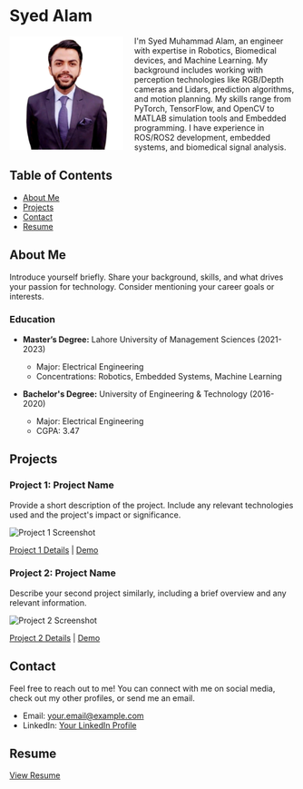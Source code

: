 # Syed Alam

<div style="float: left; margin-right: 20px;">
  <img src="2021-06-0007.png" alt="Profile Picture" width="200" height="200">
</div>

I'm Syed Muhammad Alam, an engineer with expertise in Robotics, Biomedical devices, and Machine Learning. My background includes working with perception technologies like RGB/Depth cameras and Lidars, prediction algorithms, and motion planning. My skills range from PyTorch, TensorFlow, and OpenCV to MATLAB simulation tools and Embedded  programming. I have experience in ROS/ROS2 development, embedded systems, and biomedical signal analysis.




## Table of Contents
- [About Me](#about-me)
- [Projects](#projects)
- [Contact](#contact)
- [Resume](#resume)

## About Me

Introduce yourself briefly. Share your background, skills, and what drives your passion for technology. Consider mentioning your career goals or interests.
### Education

- **Master’s Degree:** Lahore University of Management Sciences (2021-2023)
  - Major: Electrical Engineering
  - Concentrations: Robotics, Embedded Systems, Machine Learning

- **Bachelor's Degree:** University of Engineering & Technology (2016-2020)
  - Major: Electrical Engineering
  - CGPA: 3.47

## Projects

### Project 1: Project Name

Provide a short description of the project. Include any relevant technologies used and the project's impact or significance.

![Project 1 Screenshot](project1_screenshot.png)

[Project 1 Details](project1/README.md) | [Demo](project1/demo)

### Project 2: Project Name

Describe your second project similarly, including a brief overview and any relevant information.

![Project 2 Screenshot](project2_screenshot.png)

[Project 2 Details](project2/README.md) | [Demo](project2/demo)

<!-- Add more projects as needed -->

## Contact

Feel free to reach out to me! You can connect with me on social media, check out my other profiles, or send me an email.

- Email: [your.email@example.com](mailto:alamsyedmo@gmail.com)
- LinkedIn: [Your LinkedIn Profile](https://www.linkedin.com/in/syedmalam121/)

## Resume
[View Resume](https://github.com/alam121/alam121.github.io/blob/main/SyedAlam_CV.pdf)
